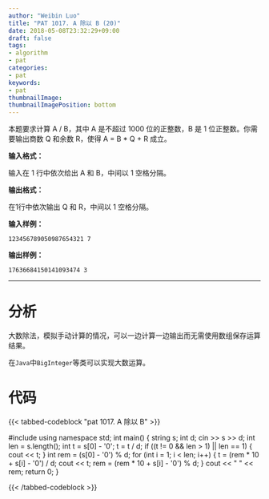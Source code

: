 ```yaml
---
author: "Weibin Luo"
title: "PAT 1017. A 除以 B (20)"
date: 2018-05-08T23:32:29+09:00
draft: false
tags:
- algorithm
- pat
categories:
- pat
keywords:
- pat
thumbnailImage:
thumbnailImagePosition: bottom
---
```


本题要求计算 A / B，其中 A 是不超过 1000 位的正整数，B 是 1 位正整数。你需要输出商数 Q 和余数 R，使得 A = B * Q + R 成立。
<!--more-->

**输入格式：**

输入在 1 行中依次给出 A 和 B，中间以 1 空格分隔。

**输出格式：**

在1行中依次输出 Q 和 R，中间以 1 空格分隔。

**输入样例：**
```
123456789050987654321 7
```
**输出样例：**
```
17636684150141093474 3
```

---

# 分析

大数除法，模拟手动计算的情况，可以一边计算一边输出而无需使用数组保存运算结果。

在`Java`中`BigInteger`等类可以实现大数运算。

# 代码

{{< tabbed-codeblock "pat 1017. A 除以 B" >}}
<!-- tab cpp -->
#include <iostream>
using namespace std;
int main() {
    string s;
    int d;
    cin >> s >> d;
    int len = s.length();
    int t = s[0] - '0';
    t = t / d;
    if ((t != 0 && len > 1) || len == 1) {
        cout << t;
    }
    int rem = (s[0] - '0') % d;
    for (int i = 1; i < len; i++) {
        t = (rem * 10 + s[i] - '0') / d;
        cout << t;
        rem = (rem * 10 + s[i] - '0') % d;
    }
    cout << " " << rem;
    return 0;
}
<!-- endtab -->
{{< /tabbed-codeblock >}}
